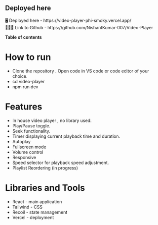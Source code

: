 ## Deployed here
<aside>
🖥️ Deployed here - https://video-player-phi-smoky.vercel.app/

</aside>

<aside>
🧑🏼‍💻 Link to Github - https://github.com/NishantKumar-007/Video-Player

</aside>

**Table of contents**

# How to run

- Clone the repository . Open code in VS code or code editor of your choice.
- cd video-player
- npm run dev

# Features

- In house video player , no library used.
- Play/Pause toggle.
- Seek functionality.
- Timer displaying current playback time and duration.
- Autoplay
- Fullscreen mode
- Volume control
- Responsive
- Speed selector for playback speed adjustment.
- Playlist Reordering (in progress)

# Libraries and Tools

- React - main application
- Tailwind - CSS
- Recoil - state management
- Vercel - deployment
